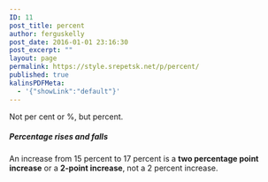 ```yaml
---
ID: 11
post_title: percent
author: ferguskelly
post_date: 2016-01-01 23:16:30
post_excerpt: ""
layout: page
permalink: https://style.srepetsk.net/p/percent/
published: true
kalinsPDFMeta:
  - '{"showLink":"default"}'
---
```

Not per cent or %, but percent.
<h5>Percentage rises and falls</h5>
An increase from 15 percent to 17 percent is a <strong>two percentage point increase</strong> or a <strong>2-point increase</strong>, not a 2 percent increase.